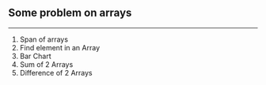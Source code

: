 ## Some problem on arrays
---
1. Span of arrays
2. Find element in an Array
3. Bar Chart
4. Sum of 2 Arrays
5. Difference of 2 Arrays